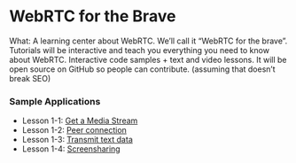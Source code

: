 # WebRTC for the Brave

What: A learning center about WebRTC. We’ll call it “WebRTC for the brave”. Tutorials will be interactive and teach you everything you need to know about WebRTC. Interactive code samples + text and video lessons. It will be open source on GitHub so people can contribute. (assuming that doesn’t break SEO)

### Sample Applications

- Lesson 1-1: [Get a Media Stream](https://getstream.github.io/webrtc-for-the-brave/lesson01-1/index.html)
- Lesson 1-2: [Peer connection](https://getstream.github.io/webrtc-for-the-brave/lesson01-2/index.html)
- Lesson 1-3: [Transmit text data](https://getstream.github.io/webrtc-for-the-brave/lesson01-3/index.html)
- Lesson 1-4: [Screensharing](https://getstream.github.io/webrtc-for-the-brave/lesson01-4/index.html)
